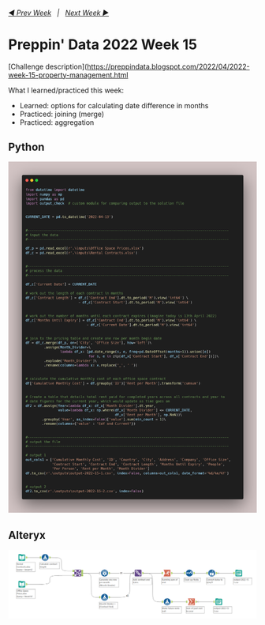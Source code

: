 <h6><a href="..\preppin-data-2022-14\README.md">◀  Prev Week</a>&nbsp;&nbsp;&nbsp;|&nbsp;&nbsp;&nbsp;<a href="..\preppin-data-2022-16\README.md">Next Week  ▶</a></h6>

# Preppin' Data 2022 Week 15

[Challenge description](https://preppindata.blogspot.com/2022/04/2022-week-15-property-management.html

What I learned/practiced this week:
* Learned: options for calculating date difference in months
* Practiced: joining (merge)
* Practiced: aggregation

## Python
<a href="preppin-data-2022-15.py">
<img src="img-python-code-2022-15.png?raw=true" alt="Python code">
</a>

## Alteryx
<a href="preppin-data-2022-15.yxzp">
<img src="img-alteryx-2022-15.png?raw=true" alt="Alteryx workflow">
</a>